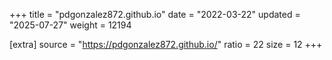 +++
title = "pdgonzalez872.github.io"
date = "2022-03-22"
updated = "2025-07-27"
weight = 12194

[extra]
source = "https://pdgonzalez872.github.io/"
ratio = 22
size = 12
+++
